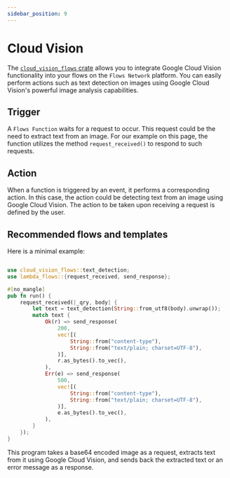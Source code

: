 ```yaml
---
sidebar_position: 9
---
```

# Cloud Vision


The [`cloud_vision_flows` crate](https://docs.rs/cloud_vision_flows)  allows you to integrate Google Cloud Vision functionality into your flows on the `Flows Network` platform. You can easily perform actions such as text detection on images using Google Cloud Vision's powerful image analysis capabilities.


## Trigger

A `Flows Function` waits for a request to occur. This request could be the need to extract text from an image. For our example on this page, the function utilizes the method `request_received()` to respond to such requests.


## Action

When a function is triggered by an event, it performs a corresponding action. In this case, the action could be detecting text from an image using Google Cloud Vision. The action to be taken upon receiving a request is defined by the user.


## Recommended flows and templates

Here is a minimal example:

```rust

use cloud_vision_flows::text_detection;
use lambda_flows::{request_received, send_response};

#[no_mangle]
pub fn run() {
    request_received(|_qry, body| {
        let text = text_detection(String::from_utf8(body).unwrap());
        match text {
            Ok(r) => send_response(
                200,
                vec![(
                    String::from("content-type"),
                    String::from("text/plain; charset=UTF-8"),
                )],
                r.as_bytes().to_vec(),
            ),
            Err(e) => send_response(
                500,
                vec![(
                    String::from("content-type"),
                    String::from("text/plain; charset=UTF-8"),
                )],
                e.as_bytes().to_vec(),
            ),
        }
    });
}
```


This program takes a base64 encoded image as a request, extracts text from it using Google Cloud Vision, and sends back the extracted text or an error message as a response.

